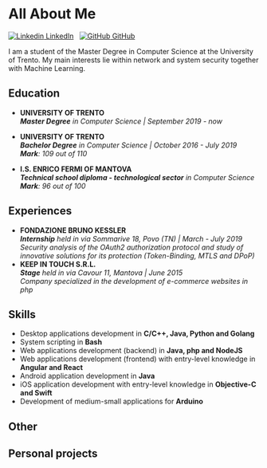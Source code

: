 # All About Me

[![Linkedin](https://i.stack.imgur.com/gVE0j.png) LinkedIn](https://www.linkedin.com/in/davide-piva-2b7845147/) &nbsp;
[![GitHub](https://i.stack.imgur.com/tskMh.png) GitHub](https://github.com/Pivoz)

I am a student of the Master Degree in Computer Science at the University of Trento. My main interests lie within network and system security together with Machine Learning. 

## Education
- __UNIVERSITY OF TRENTO__<br/>
___Master Degree__ in Computer Science | September 2019 - now_

- __UNIVERSITY OF TRENTO__<br/>
___Bachelor Degree__ in Computer Science | October 2016 - July 2019_<br/>
___Mark__: 109 out of 110_

- __I.S. ENRICO FERMI OF MANTOVA__<br/>
___Technical school diploma - technological sector__ in Computer Science_<br/>
___Mark__: 96 out of 100_


## Experiences
- __FONDAZIONE BRUNO KESSLER__<br/>
___Internship__ held in via Sommarive 18, Povo (TN) | March - July 2019_<br/>
_Security analysis of the OAuth2 authorization protocol and study of innovative solutions for its protection (Token-Binding, MTLS and DPoP)_
- __KEEP IN TOUCH S.R.L.__<br/>
___Stage__ held in via Cavour 11, Mantova | June 2015_<br/>
_Company specialized in the development of e-commerce websites in php_

## Skills
- Desktop applications development in __C/C++, Java, Python and Golang__
- System scripting in __Bash__
- Web applications development (backend) in __Java, php and NodeJS__
- Web applications development (frontend) with entry-level knowledge in __Angular and React__
- Android application development in __Java__
- iOS application development with entry-level knowledge in __Objective-C and Swift__
- Development of medium-small applications for __Arduino__

## Other


## Personal projects